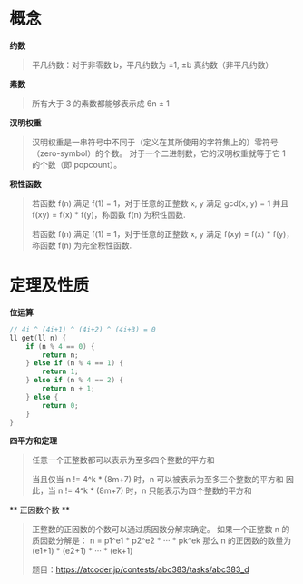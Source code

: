 # 概念

**约数**
> 平凡约数：对于非零数 b，平凡约数为 ±1, ±b
> 真约数（非平凡约数）

**素数**
> 所有大于 3 的素数都能够表示成 6n ± 1
>

**汉明权重**
> 汉明权重是一串符号中不同于（定义在其所使用的字符集上的）零符号（zero-symbol）的个数。
对于一个二进制数，它的汉明权重就等于它 1 的个数（即 popcount）。

**积性函数**
> 若函数 f(n) 满足 f(1) = 1，对于任意的正整数 x, y 满足 gcd(x, y) = 1 并且 f(xy) = f(x) * f(y)，称函数 f(n) 为积性函数.
>
> 若函数 f(n) 满足 f(1) = 1，对于任意的正整数 x, y 满足 f(xy) = f(x) * f(y)，称函数 f(n) 为完全积性函数.



# 定理及性质

**位运算**

```cpp []
// 4i ^ (4i+1) ^ (4i+2) ^ (4i+3) = 0
ll get(ll n) {
    if (n % 4 == 0) {
        return n;
    } else if (n % 4 == 1) {
        return 1;
    } else if (n % 4 == 2) {
        return n + 1;
    } else {
        return 0;
    }
}
```

**四平方和定理**
> 任意一个正整数都可以表示为至多四个整数的平方和
>
> 当且仅当 n != 4^k * (8m+7) 时，n 可以被表示为至多三个整数的平方和
> 因此，当 n != 4^k * (8m+7) 时，n 只能表示为四个整数的平方和


** 正因数个数 **
> 正整数的正因数的个数可以通过质因数分解来确定。
> 如果一个正整数 n 的质因数分解是： n = p1^e1 * p2^e2 * ··· * pk^ek
> 那么 n 的正因数的数量为 (e1+1) * (e2+1) * ··· * (ek+1)
>
> 题目：https://atcoder.jp/contests/abc383/tasks/abc383_d
